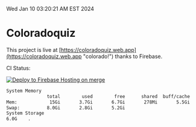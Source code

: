 Wed Jan 10 03:20:21 AM EST 2024

# Coloradoquiz


This project is live at [https://coloradoquiz.web.app](https://coloradoquiz.web.app "colorado!") thanks to Firebase.

CI Status: 

[![Deploy to Firebase Hosting on merge](https://github.com/teamkushal/coloradoquiz/actions/workflows/firebase-hosting-merge.yml/badge.svg)](https://github.com/teamkushal/coloradoquiz/actions/workflows/firebase-hosting-merge.yml)

```bash
System Memory
               total        used        free      shared  buff/cache   available
Mem:            15Gi       3.7Gi       6.7Gi       278Mi       5.5Gi        11Gi
Swap:          8.0Gi       2.8Gi       5.2Gi
System Storage
6.0G	.
```
```bash
